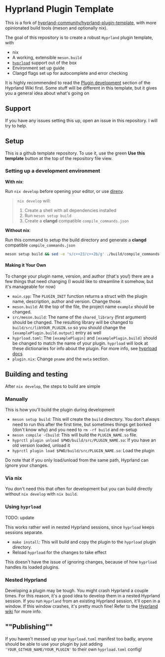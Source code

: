 # Hyprland Plugin Template

This is a fork of [hyprland-community/hyprland-plugin-template](https://github.com/hyprland-community/hyprland-plugin-template/fork),
with more opinionated build tools (meson and optionally nix).

The goal of this repository is to create a robust `Hyprland` plugin template, with
- nix
- A working, extensible `meson.build`
- [`hyprload`](https://github.com/Duckonaut/hyprload) support out of the box
- Environment set up guide
- Clangd flags set up for autocomplete and error checking

It is highly recommended to read the [Plugin development](https://wiki.hyprland.org/Plugins/Development/Getting-Started/)
section of the Hyprland Wiki first. Some stuff will be different in this template, but it gives
you a general idea about what's going on

## Support
If you have any issues setting this up, open an issue in this repository. I will try to help.

## Setup
This is a github template repository. To use it, use the green **Use this template** button
at the top of the repository file view.

### Setting up a development environment

**With nix**:

Run `nix develop` before opening your editor, or use [direnv](https://github.com/direnv/direnv).

> `nix develop` will:
> 1. Create a shell with all dependencies installed
> 2. Run `meson setup build`
> 3. Create a **clangd** compatible `compile_commands.json`

**Without nix**:

Run this command to setup the build directory and generate a **clangd** compatible
`compile_commands.json`

```bash
meson setup build && sed -e 's/c++23/c++2b/g' ./build/compile_commands.json > ./compile_commands.json
```

#### Making it Your Own
To change your plugin name, version, and author (that's you!) there are a few things that need
changing (I would like to streamline it somehow, but it's manageable for now)
- `main.cpp`: The `PLUGIN_INIT` function returns a struct with the plugin name, description,
  author and version. Change those.
- `meson.build`: At the top of the file, the project name `example` should be changed.
- `src/meson.build`: The name of the `shared_library` (first argument) should be changed. The
  resulting library will be changed to `build/src/libYOUR_PLUGIN.so` so you should change the
`[examplePlugin.build.output]` entry as well
- `hyprload.toml`: The `[examplePlugin]` and `[examplePlugin.build]` should be changed to match
  the name of your plugin. `hyprload` will look at these dictionaries for info about the plugin.
  For more info, see [hyprload docs](https://github.com/Duckonaut/hyprload#format)
- `plugin.nix`: Change `pname` and the `meta` section.

## Building and testing

After `nix develop`, the steps to build are simple

### Manually

This is how you'll build the plugin during development

- `meson setup build`: This will create the `build` directory. You don't always need to run this
after the first time, but sometimes things get borked (don't know why) and you need to `rm -rf
build` and re-setup
- `meson compile -Cbuild`: This will build the `PLUGIN_NAME.so` file.
- `hyprctl plugin unload $PWD/build/src/PLUGIN_NAME.so`: If you have an old version loaded, unload it
- `hyprctl plugin load $PWD/build/src/PLUGIN_NAME.so`: Load the plugin

Do note that if you only load/unload from the same path, Hyprland can ignore your changes.

### Via nix

You don't need this that often for development but you can build directly without `nix develop`
with `nix build`.

### Using `hyprload`

TODO: update

This works rather well in nested Hyprland sessions, since `hyprload` keeps sessions separate.
- `make install`: This will build and copy the plugin to the `hyprload` plugin directory.
- Reload `hyprload` for the changes to take effect

This doesn't have the issue of ignoring changes, because of how `hyprload` handles its loaded
plugins.

### Nested Hyprland
Developing a plugin may be tough. You might crash Hyprland a couple times. For this reason,
it's a good idea to develop them in a nested Hyprland session. If you run `Hyprland` from an
existing Hyprland session, it'll open in a window. If this window crashes, it's pretty much fine!
Refer to the [Hyprland wiki](http://wiki.hyprland.org/Plugins/Development/Getting-Started/#setting-up-a-development-environment)
for more info.

## ""Publishing""
If you haven't messed up your `hyprload.toml` manifest too badly, anyone should be able to use 
your plugin by just adding `'YOUR_GITHUB_NAME/YOUR_PLUGIN'` to their own `hyprload.toml` config!
